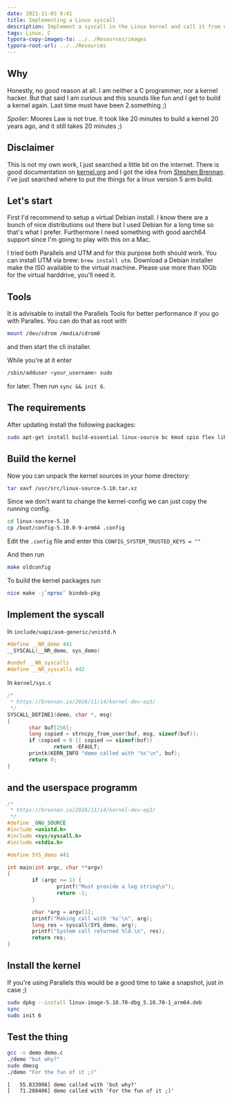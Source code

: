 ```yaml
---
date: 2021-11-03 9:41
title: Implementing a Linux syscall
description: Implement a syscall in the Linux kernel and call it from userspace
tags: Linux, C
typora-copy-images-to: ../../Resources/images
typora-root-url: ../../Resources
---
```


## Why

Honestly, no good reason at all. I am neither a C programmer, nor a kernel hacker. But that said I am curious and this sounds like fun and I get to build a kernel again. Last time must have been 2.something ;)

*Spoiler*:
Moores Law is not true. It took like 20 minutes to build a kernel 20 years ago, and it still takes 20 minutes ;)

## Disclaimer

This is not my own work, I just searched a little bit on the internet. There is good documentation on [kernel.org](https://www.kernel.org/doc/html/latest/process/adding-syscalls.html?highlight=syscall_define) and I got the idea from [Stephen Brennan](https://brennan.io/2016/11/14/kernel-dev-ep3/). I've just searched where to put the things for a linux version 5 arm build.

## Let's start

First I'd recommend to setup a virtual Debian install. I know there are a bunch of nice distributions out there but I used Debian for a long time so that's what I prefer. Furthermore I need something with good aarch64 support since I'm going to play with this on a Mac.

I tried both Parallels and UTM and for this purpose both should work. You can install UTM via brew: `brew install utm`. Download a Debian installer make the ISO available to the virtual machine. Please use more than 10Gb for the virtual harddrive, you'll need it.

## Tools
It is advisable to install the Parallels Tools for better performance if you go with Paralles. You can do that as root with
```bash
mount /dev/cdrom /media/cdrom0
```
and then start the cli installer.

While you're at it enter
```bash
/sbin/adduser <your_username> sudo
```
for later. Then run `sync && init 6`.

## The requirements

After updating install the following packages:
```bash
sudo apt-get install build-essential linux-source bc kmod cpio flex libncurses5-dev libelf-dev libssl-dev dwarves rsync
```

## Build the kernel

Now you can unpack the kernel sources in your home directory:
```bash
tar xavf /usr/src/linux-source-5.10.tar.xz
```

Since we don't want to change the kernel-config we can just copy the running config.
```bash
cd linux-source-5.10
cp /boot/config-5.10.0-9-arm64 .config
```

Edit the `.config` file and enter this
`CONFIG_SYSTEM_TRUSTED_KEYS = ""`

And then run
```bash
make oldconfig
```

To build the kernel packages run
```bash
nice make -j`nproc` bindeb-pkg
```

## Implement the syscall

In `include/uapi/asm-generic/unistd.h`

```C
#define __NR_demo 441
__SYSCALL(__NR_demo, sys_demo)

#undef __NR_syscalls
#define __NR_syscalls 442
```

In `kernel/sys.c`

```C
/*
 * https://brennan.io/2016/11/14/kernel-dev-ep3/
 */ 
SYSCALL_DEFINE1(demo, char *, msg)
{
       char buf[256];
       long copied = strncpy_from_user(buf, msg, sizeof(buf));
       if (copied < 0 || copied == sizeof(buf))
               return -EFAULT;
       printk(KERN_INFO "demo called with '%s'\n", buf);
       return 0;
}
```

## and the userspace programm

```C
/*
 * https://brennan.io/2016/11/14/kernel-dev-ep3/
 */ 
#define _GNU_SOURCE
#include <unistd.h>
#include <sys/syscall.h>
#include <stdio.h>

#define SYS_demo 441

int main(int argc, char **argv)
{
        if (argc <= 1) {
                printf("Must provide a log string\n");
                return -1;
        }

        char *arg = argv[1];
        printf("Making call with '%s'\n", arg);
        long res = syscall(SYS_demo, arg);
        printf("System call returned %ld.\n", res);
        return res;
}
```

## Install the kernel

If you're using Parallels this would be a good time to take a snapshot, just in case ;)

```bash
sudo dpkg --install linux-image-5.10.70-dbg_5.10.70-1_arm64.deb
sync
sudo init 6
```

## Test the thing

```bash
gcc -o demo demo.c
./demo "but why?"
sudo dmesg
./demo "For the fun of it ;)"
```

```pre
[   55.833906] demo called with 'but why?'
[   71.208406] demo called with 'For the fun of it ;)'
```
